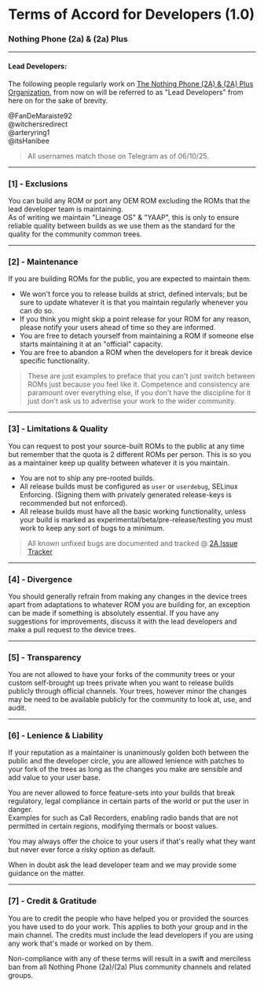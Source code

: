 # Terms of Accord for Developers (1.0)
### Nothing Phone (2a) & (2a) Plus

------

#### Lead Developers:
The following people regularly work on [The Nothing Phone (2A) & (2A) Plus Organization](https://github.com/Nothing-2A), from now on will be referred to as "Lead Developers" from here on for the sake of brevity.

@FanDeMaraiste92 \
@witchersredirect \
@arteryring1 \
@itsHanibee

> All usernames match those on Telegram as of 06/10/25.

------

### [1] - Exclusions

You can build any ROM or port any OEM ROM excluding the ROMs that the lead developer team is maintaining. \
As of writing we maintain "Lineage OS" & "YAAP", this is only to ensure reliable quality between builds as we use them as the standard for the quality for the community common trees.

------

### [2] - Maintenance

If you are building ROMs for the public, you are expected to maintain them.
- We won't force you to release builds at strict, defined intervals; but be sure to update whatever it is that you maintain regularly whenever you can do so.
- If you think you might skip a point release for your ROM for any reason, please notify your users ahead of time so they are informed. 
- You are free to detach yourself from maintaining a ROM if someone else starts maintaining it at an "official" capacity.
- You are free to abandon a ROM when the developers for it break device specific functionality.

> These are just examples to preface that you can't just switch between ROMs just because you feel like it. Competence and consistency are paramount over everything else, if you don't have the discipline for it just don't ask us to advertise your work to the wider community.

------

### [3] - Limitations & Quality
You can request to post your source-built ROMs to the public at any time but remember that the quota is 2 different ROMs per person. This is so you as a maintainer keep up quality between whatever it is you maintain. 

- You are not to ship any pre-rooted builds.
- All release builds must be configured as `user` or `userdebug`, SELinux Enforcing. (Signing them with privately generated release-keys is recommended but not enforced).
- All release builds must have all the basic working functionality, unless your build is marked as experimental/beta/pre-release/testing you must work to keep any sort of bugs to a minimum.
> All known unfixed bugs are documented and tracked @ [2A Issue Tracker](https://github.com/Nothing-2A/releases/issues)

------

### [4] - Divergence 

You should generally refrain from making any changes in the device trees apart from adaptations to whatever ROM you are building for, an exception can be made if something is absolutely essential. If you have any suggestions for improvements, discuss it with the lead developers and make a pull request to the device trees.

------

### [5] - Transparency
You are not allowed to have your forks of the community trees or your custom self-brought up trees private when you want to release builds publicly through official channels. Your trees, however minor the changes may be need to be available publicly for the community to look at, use, and audit.

------

### [6] - Lenience & Liability
If your reputation as a maintainer is unanimously golden both between the public and the developer circle, you are allowed lenience with patches to your fork of the trees as long as the changes you make are sensible and add value to your user base. 

You are never allowed to force feature-sets into your builds that break regulatory, legal compliance in certain parts of the world or put the user in danger. \
Examples for such as Call Recorders, enabling radio bands that are not permitted in certain regions, modifying thermals or boost values.

You may always offer the choice to your users if that's really what they want but never ever force a risky option as default.

When in doubt ask the lead developer team and we may provide some guidance on the matter.

------

### [7] - Credit & Gratitude
You are to credit the people who have helped you or provided the sources you have used to do your work. This applies to both your group and in the main channel. The credits must include the lead developers if you are using any work that's made or worked on by them.

Non-compliance with any of these terms will result in a swift and merciless ban from all Nothing Phone (2a)/(2a) Plus community channels and related groups.
